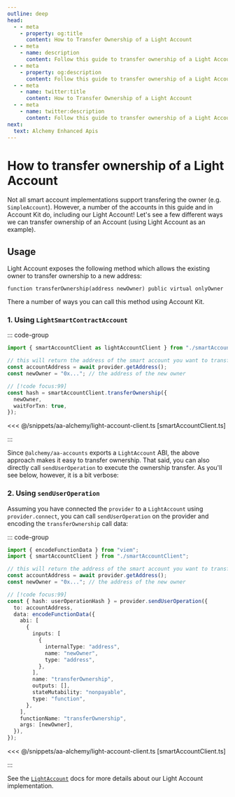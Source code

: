 ```yaml
---
outline: deep
head:
  - - meta
    - property: og:title
      content: How to Transfer Ownership of a Light Account
  - - meta
    - name: description
      content: Follow this guide to transfer ownership of a Light Account with Account Kit, a vertically integrated stack for building apps that support ERC-4337 and ERC-6900.
  - - meta
    - property: og:description
      content: Follow this guide to transfer ownership of a Light Account with Account Kit, a vertically integrated stack for building apps that support ERC-4337 and ERC-6900.
  - - meta
    - name: twitter:title
      content: How to Transfer Ownership of a Light Account
  - - meta
    - name: twitter:description
      content: Follow this guide to transfer ownership of a Light Account with Account Kit, a vertically integrated stack for building apps that support ERC-4337 and ERC-6900.
next:
  text: Alchemy Enhanced Apis
---
```


# How to transfer ownership of a Light Account

Not all smart account implementations support transfering the owner (e.g. `SimpleAccount`). However, a number of the accounts in this guide and in Account Kit do, including our Light Account! Let's see a few different ways we can transfer ownership of an Account (using Light Account as an example).

## Usage

Light Account exposes the following method which allows the existing owner to transfer ownership to a new address:

```solidity
function transferOwnership(address newOwner) public virtual onlyOwner
```

There a number of ways you can call this method using Account Kit.

### 1. Using `LightSmartContractAccount`

::: code-group

```ts [example.ts]
import { smartAccountClient as lightAccountClient } from "./smartAccountClient";

// this will return the address of the smart account you want to transfer ownerhip of
const accountAddress = await provider.getAddress();
const newOwner = "0x..."; // the address of the new owner

// [!code focus:99]
const hash = smartAccountClient.transferOwnership({
  newOwner,
  waitForTxn: true,
});
```

<<< @/snippets/aa-alchemy/light-account-client.ts [smartAccountClient.ts]

:::

Since `@alchemy/aa-accounts` exports a `LightAccount` ABI, the above approach makes it easy to transfer ownership. That said, you can also directly call `sendUserOperation` to execute the ownership transfer. As you'll see below, however, it is a bit verbose:

### 2. Using `sendUserOperation`

Assuming you have connected the `provider` to a `LightAccount` using `provider.connect`, you can call `sendUserOperation` on the provider and encoding the `transferOwnership` call data:

::: code-group

```ts [example.ts]
import { encodeFunctionData } from "viem";
import { smartAccountClient } from "./smartAccountClient";

// this will return the address of the smart account you want to transfer ownerhip of
const accountAddress = await provider.getAddress();
const newOwner = "0x..."; // the address of the new owner

// [!code focus:99]
const { hash: userOperationHash } = provider.sendUserOperation({
  to: accountAddress,
  data: encodeFunctionData({
    abi: [
      {
        inputs: [
          {
            internalType: "address",
            name: "newOwner",
            type: "address",
          },
        ],
        name: "transferOwnership",
        outputs: [],
        stateMutability: "nonpayable",
        type: "function",
      },
    ],
    functionName: "transferOwnership",
    args: [newOwner],
  }),
});
```

<<< @/snippets/aa-alchemy/light-account-client.ts [smartAccountClient.ts]

:::

See the [`LightAccount`](/packages/aa-accounts/light-account/) docs for more details about our Light Account implementation.
